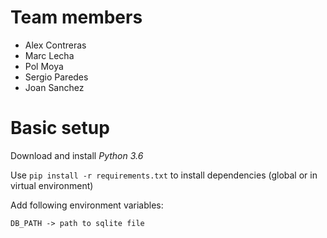 # Team members

* Alex Contreras
* Marc Lecha
* Pol Moya
* Sergio Paredes
* Joan Sanchez

# Basic setup

Download and install _Python 3.6_

Use `pip install -r requirements.txt` to install dependencies (global or in virtual environment)

Add following environment variables:

```
DB_PATH -> path to sqlite file
```

